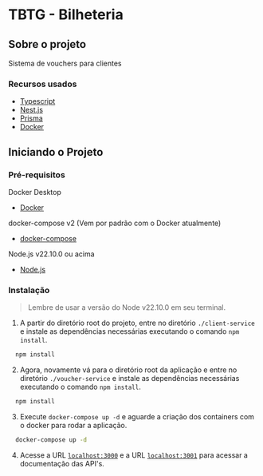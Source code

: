 # TBTG - Bilheteria

## Sobre o projeto

Sistema de vouchers para clientes

### Recursos usados

- [Typescript](https://www.typescriptlang.org/)
- [Nest.js](https://nestjs.com/)
- [Prisma](https://www.prisma.io/)
- [Docker](https://www.docker.com/)

## Iniciando o Projeto

### Pré-requisitos

Docker Desktop

- [Docker](https://www.docker.com/)

docker-compose v2 (Vem por padrão com o Docker atualmente)

- [docker-compose](https://docs.docker.com/compose/cli-command/)

Node.js v22.10.0 ou acima

- [Node.js](https://nodejs.org/)

### Instalação

> Lembre de usar a versão do Node v22.10.0 em seu terminal.

1. A partir do diretório root do projeto, entre no diretório `./client-service` e instale as dependências necessárias executando o comando `npm install`.

```sh
  npm install
```

2. Agora, novamente vá para o diretório root da aplicação e entre no diretório `./voucher-service` e instale as dependências necessárias executando o comando `npm install`.

```sh
  npm install
```

3. Execute `docker-compose up -d` e aguarde a criação dos containers com o docker para rodar a aplicação.

```sh
  docker-compose up -d
```

4. Acesse a URL [`localhost:3000`](http://localhost:3000/docs) e a URL [`localhost:3001`](http://localhost:3001/docs) para acessar a documentação das API's.
